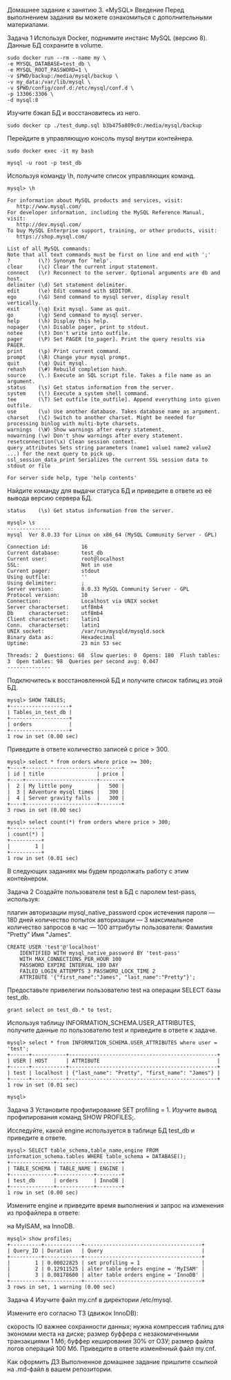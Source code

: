 Домашнее задание к занятию 3. «MySQL»
Введение
Перед выполнением задания вы можете ознакомиться с дополнительными материалами.

Задача 1
Используя Docker, поднимите инстанс MySQL (версию 8). Данные БД сохраните в volume.

```
sudo docker run --rm --name my \
-e MYSQL_DATABASE=test_db \
-e MYSQL_ROOT_PASSWORD=1 \
-v $PWD/backup:/media/mysql/backup \
-v my_data:/var/lib/mysql \
-v $PWD/config/conf.d:/etc/mysql/conf.d \
-p 13306:3306 \
-d mysql:8
```

Изучите бэкап БД и восстановитесь из него.

```
sudo docker cp ./test_dump.sql b3b475a809c0:/media/mysql/backup
```

Перейдите в управляющую консоль mysql внутри контейнера.

```
sudo docker exec -it my bash

mysql -u root -p test_db
```

Используя команду \h, получите список управляющих команд.
```
mysql> \h

For information about MySQL products and services, visit:
   http://www.mysql.com/
For developer information, including the MySQL Reference Manual, visit:
   http://dev.mysql.com/
To buy MySQL Enterprise support, training, or other products, visit:
   https://shop.mysql.com/

List of all MySQL commands:
Note that all text commands must be first on line and end with ';'
?         (\?) Synonym for `help'.
clear     (\c) Clear the current input statement.
connect   (\r) Reconnect to the server. Optional arguments are db and host.
delimiter (\d) Set statement delimiter.
edit      (\e) Edit command with $EDITOR.
ego       (\G) Send command to mysql server, display result vertically.
exit      (\q) Exit mysql. Same as quit.
go        (\g) Send command to mysql server.
help      (\h) Display this help.
nopager   (\n) Disable pager, print to stdout.
notee     (\t) Don't write into outfile.
pager     (\P) Set PAGER [to_pager]. Print the query results via PAGER.
print     (\p) Print current command.
prompt    (\R) Change your mysql prompt.
quit      (\q) Quit mysql.
rehash    (\#) Rebuild completion hash.
source    (\.) Execute an SQL script file. Takes a file name as an argument.
status    (\s) Get status information from the server.
system    (\!) Execute a system shell command.
tee       (\T) Set outfile [to_outfile]. Append everything into given outfile.
use       (\u) Use another database. Takes database name as argument.
charset   (\C) Switch to another charset. Might be needed for processing binlog with multi-byte charsets.
warnings  (\W) Show warnings after every statement.
nowarning (\w) Don't show warnings after every statement.
resetconnection(\x) Clean session context.
query_attributes Sets string parameters (name1 value1 name2 value2 ...) for the next query to pick up.
ssl_session_data_print Serializes the current SSL session data to stdout or file

For server side help, type 'help contents'
```

Найдите команду для выдачи статуса БД и приведите в ответе из её вывода версию сервера БД.

```
status    (\s) Get status information from the server.

mysql> \s
--------------
mysql  Ver 8.0.33 for Linux on x86_64 (MySQL Community Server - GPL)

Connection id:          16
Current database:       test_db
Current user:           root@localhost
SSL:                    Not in use
Current pager:          stdout
Using outfile:          ''
Using delimiter:        ;
Server version:         8.0.33 MySQL Community Server - GPL
Protocol version:       10
Connection:             Localhost via UNIX socket
Server characterset:    utf8mb4
Db     characterset:    utf8mb4
Client characterset:    latin1
Conn.  characterset:    latin1
UNIX socket:            /var/run/mysqld/mysqld.sock
Binary data as:         Hexadecimal
Uptime:                 23 min 53 sec

Threads: 2  Questions: 68  Slow queries: 0  Opens: 180  Flush tables: 3  Open tables: 98  Queries per second avg: 0.047
--------------
```

Подключитесь к восстановленной БД и получите список таблиц из этой БД.

```
mysql> SHOW TABLES;
+-------------------+
| Tables_in_test_db |
+-------------------+
| orders            |
+-------------------+
1 row in set (0.00 sec)
```

Приведите в ответе количество записей с price > 300.

```
mysql> select * from orders where price >= 300;
+----+-----------------------+-------+
| id | title                 | price |
+----+-----------------------+-------+
|  2 | My little pony        |   500 |
|  3 | Adventure mysql times |   300 |
|  4 | Server gravity falls  |   300 |
+----+-----------------------+-------+
3 rows in set (0.00 sec)

mysql> select count(*) from orders where price > 300;
+----------+
| count(*) |
+----------+
|        1 |
+----------+
1 row in set (0.01 sec)
```

В следующих заданиях мы будем продолжать работу с этим контейнером.

Задача 2
Создайте пользователя test в БД c паролем test-pass, используя:

плагин авторизации mysql_native_password
срок истечения пароля — 180 дней
количество попыток авторизации — 3
максимальное количество запросов в час — 100
аттрибуты пользователя:
Фамилия "Pretty"
Имя "James".

```
CREATE USER 'test'@'localhost' 
    IDENTIFIED WITH mysql_native_password BY 'test-pass'
    WITH MAX_CONNECTIONS_PER_HOUR 100
    PASSWORD EXPIRE INTERVAL 180 DAY
    FAILED_LOGIN_ATTEMPTS 3 PASSWORD_LOCK_TIME 2
    ATTRIBUTE '{"first_name":"James", "last_name":"Pretty"}';
```

Предоставьте привелегии пользователю test на операции SELECT базы test_db.

```
grant select on test_db.* to test;
```

Используя таблицу INFORMATION_SCHEMA.USER_ATTRIBUTES, получите данные по пользователю test и приведите в ответе к задаче.

```
mysql> select * from INFORMATION_SCHEMA.USER_ATTRIBUTES where user = 'test';
+------+-----------+------------------------------------------------+
| USER | HOST      | ATTRIBUTE                                      |
+------+-----------+------------------------------------------------+
| test | localhost | {"last_name": "Pretty", "first_name": "James"} |
+------+-----------+------------------------------------------------+
1 row in set (0.01 sec)

mysql>
```

Задача 3
Установите профилирование SET profiling = 1. Изучите вывод профилирования команд SHOW PROFILES;.

Исследуйте, какой engine используется в таблице БД test_db и приведите в ответе.

```
mysql> SELECT table_schema,table_name,engine FROM information_schema.tables WHERE table_schema = DATABASE();
+--------------+------------+--------+
| TABLE_SCHEMA | TABLE_NAME | ENGINE |
+--------------+------------+--------+
| test_db      | orders     | InnoDB |
+--------------+------------+--------+
1 row in set (0.00 sec)
```

Измените engine и приведите время выполнения и запрос на изменения из профайлера в ответе:

на MyISAM,
на InnoDB.

```
mysql> show profiles;
+----------+------------+--------------------------------------+
| Query_ID | Duration   | Query                                |
+----------+------------+--------------------------------------+
|        1 | 0.00022825 | set profiling = 1                    |
|        2 | 0.12911525 | alter table orders engine = 'MyISAM' |
|        3 | 0.08178600 | alter table orders engine = 'InnoDB' |
+----------+------------+--------------------------------------+
3 rows in set, 1 warning (0.00 sec)
```

Задача 4
Изучите файл my.cnf в директории /etc/mysql.

Измените его согласно ТЗ (движок InnoDB):

скорость IO важнее сохранности данных;
нужна компрессия таблиц для экономии места на диске;
размер буффера с незакомиченными транзакциями 1 Мб;
буффер кеширования 30% от ОЗУ;
размер файла логов операций 100 Мб.
Приведите в ответе изменённый файл my.cnf.

Как оформить ДЗ
Выполненное домашнее задание пришлите ссылкой на .md-файл в вашем репозитории.

